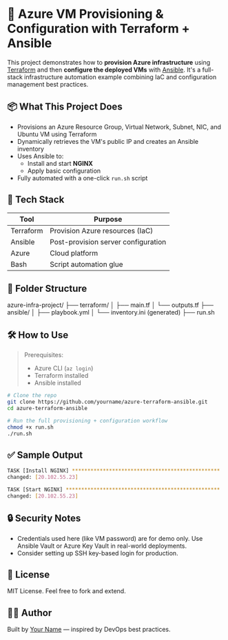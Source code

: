 # 🚀 Azure VM Provisioning & Configuration with Terraform + Ansible

This project demonstrates how to **provision Azure infrastructure** using [Terraform](https://www.terraform.io/) and then **configure the deployed VMs** with [Ansible](https://www.ansible.com/). It's a full-stack infrastructure automation example combining IaC and configuration management best practices.

## 📦 What This Project Does

- Provisions an Azure Resource Group, Virtual Network, Subnet, NIC, and Ubuntu VM using Terraform
- Dynamically retrieves the VM's public IP and creates an Ansible inventory
- Uses Ansible to:
  - Install and start **NGINX**
  - Apply basic configuration
- Fully automated with a one-click `run.sh` script

## 🧱 Tech Stack

| Tool       | Purpose                            |
|------------|------------------------------------|
| Terraform  | Provision Azure resources (IaC)    |
| Ansible    | Post-provision server configuration|
| Azure      | Cloud platform                     |
| Bash       | Script automation glue             |

## 📁 Folder Structure

azure-infra-project/
├── terraform/
│   ├── main.tf
│   └── outputs.tf
├── ansible/
│   ├── playbook.yml
│   └── inventory.ini (generated)
├── run.sh

## 🛠️ How to Use

> Prerequisites:
> - Azure CLI (`az login`)
> - Terraform installed
> - Ansible installed

```bash
# Clone the repo
git clone https://github.com/yourname/azure-terraform-ansible.git
cd azure-terraform-ansible

# Run the full provisioning + configuration workflow
chmod +x run.sh
./run.sh
```

## ✅ Sample Output

```bash
TASK [Install NGINX] ************************************************
changed: [20.102.55.23]

TASK [Start NGINX] **************************************************
changed: [20.102.55.23]
```

## 🔒 Security Notes

- Credentials used here (like VM password) are for demo only. Use Ansible Vault or Azure Key Vault in real-world deployments.
- Consider setting up SSH key-based login for production.

## 📖 License

MIT License. Feel free to fork and extend.

## 👨‍💻 Author

Built by [Your Name](https://github.com/yourname) — inspired by DevOps best practices.
